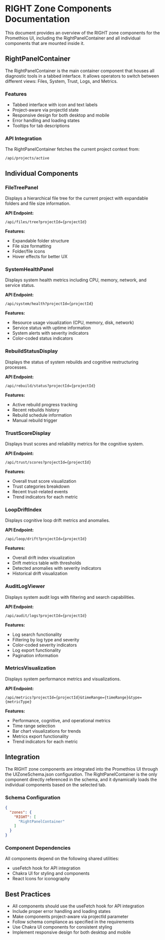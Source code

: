 # RIGHT Zone Components Documentation

This document provides an overview of the RIGHT zone components for the Promethios UI, including the RightPanelContainer and all individual components that are mounted inside it.

## RightPanelContainer

The RightPanelContainer is the main container component that houses all diagnostic tools in a tabbed interface. It allows operators to switch between different views: Files, System, Trust, Logs, and Metrics.

### Features
- Tabbed interface with icon and text labels
- Project-aware via projectId state
- Responsive design for both desktop and mobile
- Error handling and loading states
- Tooltips for tab descriptions

### API Integration
The RightPanelContainer fetches the current project context from:
```
/api/projects/active
```

## Individual Components

### FileTreePanel
Displays a hierarchical file tree for the current project with expandable folders and file size information.

**API Endpoint:**
```
/api/files/tree?projectId={projectId}
```

**Features:**
- Expandable folder structure
- File size formatting
- Folder/file icons
- Hover effects for better UX

### SystemHealthPanel
Displays system health metrics including CPU, memory, network, and service status.

**API Endpoint:**
```
/api/system/health?projectId={projectId}
```

**Features:**
- Resource usage visualization (CPU, memory, disk, network)
- Service status with uptime information
- System alerts with severity indicators
- Color-coded status indicators

### RebuildStatusDisplay
Displays the status of system rebuilds and cognitive restructuring processes.

**API Endpoint:**
```
/api/rebuild/status?projectId={projectId}
```

**Features:**
- Active rebuild progress tracking
- Recent rebuilds history
- Rebuild schedule information
- Manual rebuild trigger

### TrustScoreDisplay
Displays trust scores and reliability metrics for the cognitive system.

**API Endpoint:**
```
/api/trust/scores?projectId={projectId}
```

**Features:**
- Overall trust score visualization
- Trust categories breakdown
- Recent trust-related events
- Trend indicators for each metric

### LoopDriftIndex
Displays cognitive loop drift metrics and anomalies.

**API Endpoint:**
```
/api/loop/drift?projectId={projectId}
```

**Features:**
- Overall drift index visualization
- Drift metrics table with thresholds
- Detected anomalies with severity indicators
- Historical drift visualization

### AuditLogViewer
Displays system audit logs with filtering and search capabilities.

**API Endpoint:**
```
/api/audit/logs?projectId={projectId}
```

**Features:**
- Log search functionality
- Filtering by log type and severity
- Color-coded severity indicators
- Log export functionality
- Pagination information

### MetricsVisualization
Displays system performance metrics and visualizations.

**API Endpoint:**
```
/api/metrics?projectId={projectId}&timeRange={timeRange}&type={metricType}
```

**Features:**
- Performance, cognitive, and operational metrics
- Time range selection
- Bar chart visualizations for trends
- Metrics export functionality
- Trend indicators for each metric

## Integration

The RIGHT zone components are integrated into the Promethios UI through the UIZoneSchema.json configuration. The RightPanelContainer is the only component directly referenced in the schema, and it dynamically loads the individual components based on the selected tab.

### Schema Configuration
```json
{
  "zones": {
    "RIGHT": [
      "RightPanelContainer"
    ]
  }
}
```

### Component Dependencies
All components depend on the following shared utilities:
- useFetch hook for API integration
- Chakra UI for styling and components
- React Icons for iconography

## Best Practices
- All components should use the useFetch hook for API integration
- Include proper error handling and loading states
- Make components project-aware via projectId parameter
- Follow schema compliance as specified in the requirements
- Use Chakra UI components for consistent styling
- Implement responsive design for both desktop and mobile
